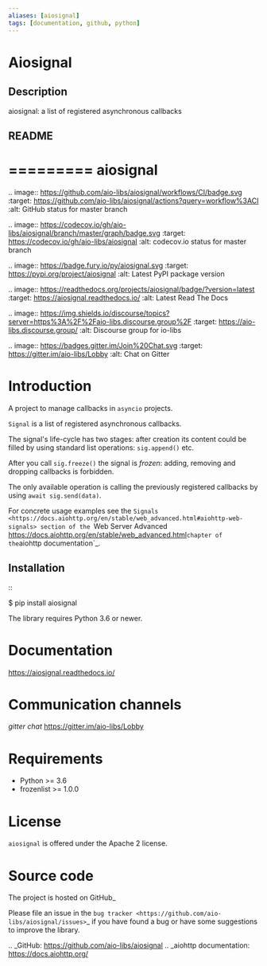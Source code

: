 ```yaml
---
aliases: [aiosignal]
tags: [documentation, github, python]
---
```


# Aiosignal

## Description

aiosignal: a list of registered asynchronous callbacks

## README

=========
aiosignal
=========

.. image:: https://github.com/aio-libs/aiosignal/workflows/CI/badge.svg
   :target: https://github.com/aio-libs/aiosignal/actions?query=workflow%3ACI
   :alt: GitHub status for master branch

.. image:: https://codecov.io/gh/aio-libs/aiosignal/branch/master/graph/badge.svg
   :target: https://codecov.io/gh/aio-libs/aiosignal
   :alt: codecov.io status for master branch

.. image:: https://badge.fury.io/py/aiosignal.svg
   :target: https://pypi.org/project/aiosignal
   :alt: Latest PyPI package version

.. image:: https://readthedocs.org/projects/aiosignal/badge/?version=latest
   :target: https://aiosignal.readthedocs.io/
   :alt: Latest Read The Docs

.. image:: https://img.shields.io/discourse/topics?server=https%3A%2F%2Faio-libs.discourse.group%2F
   :target: https://aio-libs.discourse.group/
   :alt: Discourse group for io-libs

.. image:: https://badges.gitter.im/Join%20Chat.svg
   :target: https://gitter.im/aio-libs/Lobby
   :alt: Chat on Gitter

Introduction
============

A project to manage callbacks in `asyncio` projects.

``Signal`` is a list of registered asynchronous callbacks.

The signal's life-cycle has two stages: after creation its content
could be filled by using standard list operations: ``sig.append()``
etc.

After you call ``sig.freeze()`` the signal is *frozen*: adding, removing
and dropping callbacks is forbidden.

The only available operation is calling the previously registered
callbacks by using ``await sig.send(data)``.

For concrete usage examples see the `Signals
<https://docs.aiohttp.org/en/stable/web_advanced.html#aiohttp-web-signals>
section of the `Web Server Advanced
<https://docs.aiohttp.org/en/stable/web_advanced.html>` chapter of the `aiohttp
documentation`_.


Installation
------------

::

   $ pip install aiosignal

The library requires Python 3.6 or newer.


Documentation
=============

https://aiosignal.readthedocs.io/

Communication channels
======================

*gitter chat* https://gitter.im/aio-libs/Lobby

Requirements
============

- Python >= 3.6
- frozenlist >= 1.0.0

License
=======

``aiosignal`` is offered under the Apache 2 license.

Source code
===========

The project is hosted on GitHub_

Please file an issue in the `bug tracker
<https://github.com/aio-libs/aiosignal/issues>`_ if you have found a bug
or have some suggestions to improve the library.

.. _GitHub: https://github.com/aio-libs/aiosignal
.. _aiohttp documentation: https://docs.aiohttp.org/
